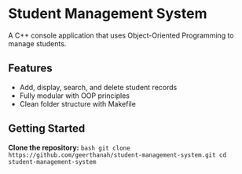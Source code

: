 #  Student Management System

A C++ console application that uses Object-Oriented Programming to manage students.

## Features

- Add, display, search, and delete student records
- Fully modular with OOP principles
- Clean folder structure with Makefile

##  Getting Started

 **Clone the repository:**
    ```bash
    git clone https://github.com/geerthanah/student-management-system.git
    cd student-management-system
    ```

